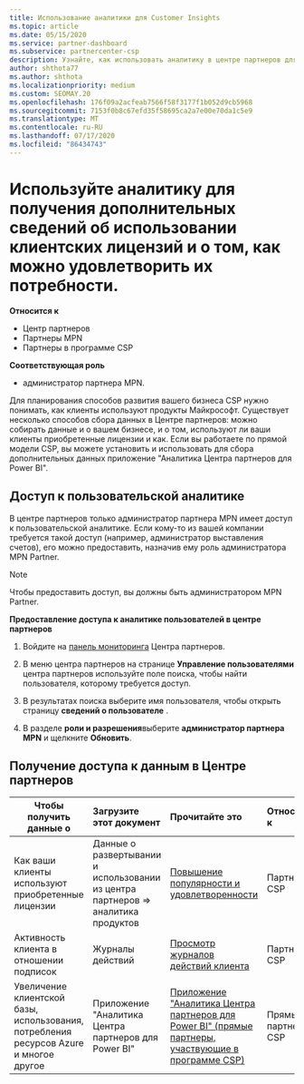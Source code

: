 ```yaml
---
title: Использование аналитики для Customer Insights
ms.topic: article
ms.date: 05/15/2020
ms.service: partner-dashboard
ms.subservice: partnercenter-csp
description: Узнайте, как использовать аналитику в центре партнеров для лучшего понимания бизнеса и того, как ваши клиенты используют приобретенные вами лицензии.
author: shthota77
ms.author: shthota
ms.localizationpriority: medium
ms.custom: SEOMAY.20
ms.openlocfilehash: 176f09a2acfeab7566f58f3177f1b052d9cb5968
ms.sourcegitcommit: 7153f0b8c67efd35f58695ca2a7e00e70da1c5e9
ms.translationtype: MT
ms.contentlocale: ru-RU
ms.lasthandoff: 07/17/2020
ms.locfileid: "86434743"
---
```

# <a name="use-analytics-to-learn-more-about-customer-license-use-and-how-you-can-help-meet-their-needs"></a>Используйте аналитику для получения дополнительных сведений об использовании клиентских лицензий и о том, как можно удовлетворить их потребности.

**Относится к**

- Центр партнеров
- Партнеры MPN
- Партнеры в программе CSP

**Соответствующая роль**

- администратор партнера MPN.

Для планирования способов развития вашего бизнеса CSP нужно понимать, как клиенты используют продукты Майкрософт. Существует несколько способов сбора данных в Центре партнеров: можно собирать данные и о вашем бизнесе, и о том, используют ли ваши клиенты приобретенные лицензии и как. Если вы работаете по прямой модели CSP, вы можете установить и использовать для сбора дополнительных данных приложение "Аналитика Центра партнеров для Power BI".

## <a name="access-to-user-analytics"></a>Доступ к пользовательской аналитике

В центре партнеров только администратор партнера MPN имеет доступ к пользовательской аналитике. Если кому-то из вашей компании требуется такой доступ (например, администратор выставления счетов), его можно предоставить, назначив ему роль администратора MPN Partner.

>[!NOTE] 
>Чтобы предоставить доступ, вы должны быть администратором MPN Partner.

**Предоставление доступа к аналитике пользователей в центре партнеров** 

1. Войдите на [панель мониторинга](https://partner.microsoft.com/dashboard) Центра партнеров.

2. В меню центра партнеров на странице **Управление пользователями** центра партнеров используйте поле поиска, чтобы найти пользователя, которому требуется доступ.
2.  В результатах поиска выберите имя пользователя, чтобы открыть страницу **сведений о пользователе** .
3.  В разделе **роли и разрешения**выберите **администратор партнера MPN** и щелкните **Обновить**.

 
## <a name="access-data-in-partner-center"></a>Получение доступа к данным в Центре партнеров

|**Чтобы получить данные о**   |**Загрузите этот документ**   |**Прочитайте это**   | **Относится к**    |
|---------------------|:-----------------------|:---------------|:--------------|
|Как ваши клиенты используют приобретенные лицензии   |Данные о развертывании и использовании из центра партнеров => аналитика продуктов   |[Повышение популярности и удовлетворенности](increasing-adoption-and-satisfaction.md)|Партнеры CSP|
|Активность клиента в отношении подписок   |Журналы действий   |[Просмотр журналов действий клиента](activity-logs.md)|Партнеры CSP   |
|Увеличение клиентской базы, использования, потребления ресурсов Azure и многое другое   |Приложение "Аналитика Центра партнеров для Power BI"   |[Приложение "Аналитика Центра партнеров для Power BI" (прямые партнеры, участвующие в программе CSP)](power-bi-app-for-direct-partners.md)|Прямые партнеры CSP|






